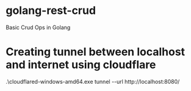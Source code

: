 # golang-rest-crud
Basic Crud Ops in Golang

# Creating tunnel between localhost and internet using cloudflare
.\cloudflared-windows-amd64.exe tunnel --url http://localhost:8080/ 